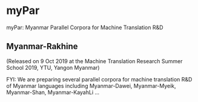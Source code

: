 # myPar
myPar: Myanmar Parallel Corpora for Machine Translation R&amp;D

## Myanmar-Rakhine  
(Released on 9 Oct 2019 at the Machine Translation Research Summer School 2019, YTU, Yangon Myanmar)  

FYI: We are preparing several parallel corpora for machine translation R&D of Myanmar languages including Myanmar-Dawei, Myanmar-Myeik, Myanmar-Shan, Myanmar-KayahLi ...  

